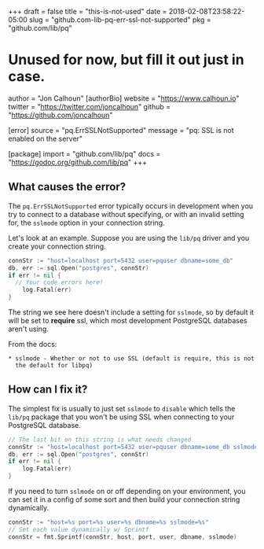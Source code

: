 +++
draft = false
title = "this-is-not-used"
date = 2018-02-08T23:58:22-05:00
slug = "github.com-lib-pq-err-ssl-not-supported"
pkg = "github.com/lib/pq"

# Unused for now, but fill it out just in case.
author = "Jon Calhoun"
[authorBio]
website = "https://www.calhoun.io"
twitter = "https://twitter.com/joncalhoun"
github = "https://github.com/joncalhoun"

[error]
source = "pq.ErrSSLNotSupported"
message = "pq: SSL is not enabled on the server"

[package]
import = "github.com/lib/pq"
docs = "https://godoc.org/github.com/lib/pq"
+++

## What causes the error?

The `pq.ErrSSLNotSupported` error typically occurs in development when you try to connect to a database without specifying, or with an invalid setting for, the `sslmode` option in your connection string.

Let's look at an example. Suppose you are using the  `lib/pq` driver and you create your connection string.

```go
connStr := "host=localhost port=5432 user=pquser dbname=some_db"
db, err := sql.Open("postgres", connStr)
if err != nil {
  // Your code errors here!
	log.Fatal(err)
}
```

The string we see here doesn't include a setting for `sslmode`, so by default it will be set to **require** ssl, which most development PostgreSQL databases aren't using.

From the docs:

```
* sslmode - Whether or not to use SSL (default is require, this is not
  the default for libpq)
```

## How can I fix it?

The simplest fix is usually to just set `sslmode` to `disable` which tells the `lib/pq` package that you won't be using SSL when connecting to your PostgreSQL database.

```go
// The last bit on this string is what needs changed
connStr := "host=localhost port=5432 user=pquser dbname=some_db sslmode=disable"
db, err := sql.Open("postgres", connStr)
if err != nil {
	log.Fatal(err)
}
```

If you need to turn `sslmode` on or off depending on your environment, you can set it in a config of some sort and then build your connection string dynamically.

```go
connStr := "host=%s port=%s user=%s dbname=%s sslmode=%s"
// Set each value dynamically w/ Sprintf
connStr = fmt.Sprintf(connStr, host, port, user, dbname, sslmode)
```
